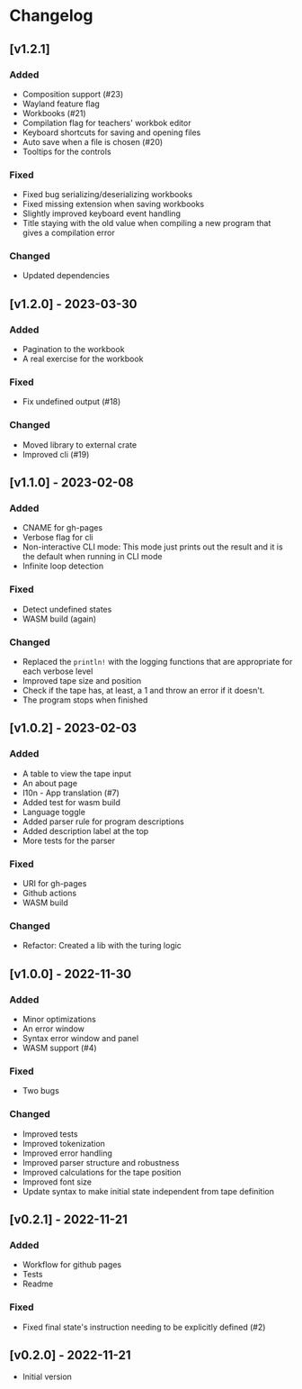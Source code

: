# Changelog

## [v1.2.1]
### Added
- Composition support (#23)
- Wayland feature flag
- Workbooks (#21)
- Compilation flag for teachers' workbok editor
- Keyboard shortcuts for saving and opening files
- Auto save when a file is chosen (#20)
- Tooltips for the controls

### Fixed
- Fixed bug serializing/deserializing workbooks
- Fixed missing extension when saving workbooks
- Slightly improved keyboard event handling
- Title staying with the old value when compiling a new program that gives a compilation error

### Changed
- Updated dependencies

## [v1.2.0] - 2023-03-30
### Added
- Pagination to the workbook
- A real exercise for the workbook

### Fixed
- Fix undefined output (#18)

### Changed
- Moved library to external crate
- Improved cli (#19)

## [v1.1.0] - 2023-02-08
### Added
- CNAME for gh-pages
- Verbose flag for cli
- Non-interactive CLI mode: This mode just prints out the result and it is the default when running in CLI mode
- Infinite loop detection

### Fixed
- Detect undefined states
- WASM build (again)

### Changed 
- Replaced the `println!` with the logging functions that are appropriate for each verbose level
- Improved tape size and position
- Check if the tape has, at least, a 1 and throw an error if it doesn't.
- The program stops when finished

## [v1.0.2] - 2023-02-03
### Added
- A table to view the tape input
- An about page
- I10n - App translation (#7)
- Added test for wasm build
- Language toggle
- Added parser rule for program descriptions
- Added description label at the top
- More tests for the parser

### Fixed
- URI for gh-pages
- Github actions
- WASM build

### Changed
- Refactor: Created a lib with the turing logic

## [v1.0.0] - 2022-11-30
### Added
- Minor optimizations
- An error window
- Syntax error window and panel
- WASM support (#4)

### Fixed
- Two bugs

### Changed
- Improved tests
- Improved tokenization
- Improved error handling
- Improved parser structure and robustness
- Improved calculations for the tape position
- Improved font size
- Update syntax to make initial state independent from tape definition

## [v0.2.1] - 2022-11-21
### Added
- Workflow for github pages
- Tests
- Readme

### Fixed
- Fixed final state's instruction needing to be explicitly defined (#2)

## [v0.2.0] - 2022-11-21
- Initial version